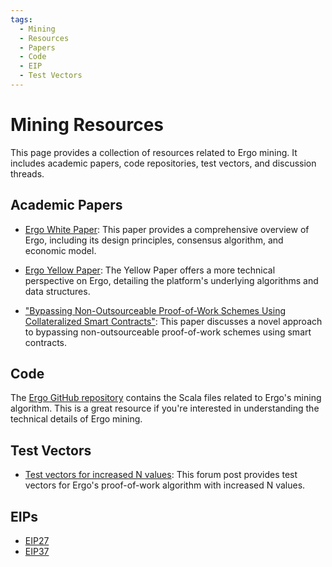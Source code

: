```yaml
---
tags:
  - Mining
  - Resources
  - Papers
  - Code
  - EIP
  - Test Vectors
---
```


# Mining Resources

This page provides a collection of resources related to Ergo mining. It includes academic papers, code repositories, test vectors, and discussion threads.

## Academic Papers

- [Ergo White Paper](https://www.docdroid.net/mcoitvK/ergopow-pdf): This paper provides a comprehensive overview of Ergo, including its design principles, consensus algorithm, and economic model.

- [Ergo Yellow Paper](https://www.docdroid.net/mcoitvK/ergopow-pdf): The Yellow Paper offers a more technical perspective on Ergo, detailing the platform's underlying algorithms and data structures.

- ["Bypassing Non-Outsourceable Proof-of-Work Schemes Using Collateralized Smart Contracts"](https://ia.cr/2020/044): This paper discusses a novel approach to bypassing non-outsourceable proof-of-work schemes using smart contracts.

## Code

The [Ergo GitHub repository](https://github.com/ergoplatform/ergo/tree/master/src/main/scala/org/ergoplatform/mining) contains the Scala files related to Ergo's mining algorithm. This is a great resource if you're interested in understanding the technical details of Ergo mining.

## Test Vectors

- [Test vectors for increased N values](https://www.ergoforum.org/t/test-vectors-for-increased-n-values/2887/2): This forum post provides test vectors for Ergo's proof-of-work algorithm with increased N values.

## EIPs

- [EIP27](eip27.md)
- [EIP37](eip37.md)
